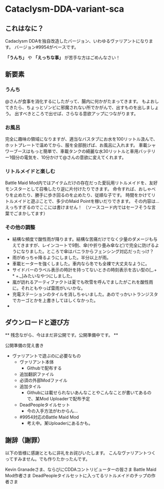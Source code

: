 
# Cataclysm-DDA-variant-sca

## これはなに？

Cadaclysm DDAを独自改造したバージョン、いわゆるヴァリアントになります。
バージョン#9954がベースです。

 **「うんち」** や **「えっちな事」** が苦手な方はごめんなさい！

## 新要素

### うんち
@さんが食事を消化するにしたがって、腸内に何かがたまってきます。
もよおしてきたら、ちょっとゾンビに邪魔されない所でかがんで、出すものを出しましょう。
出すべきところで出せば、さらなる意欲アップにつながります。

### お風呂

完全に趣味の領域になりますが、適当なバスタブにお水を100リットル汲んで、ホットプレートで温めてから、服を全部脱げば、お風呂に入れます。
車載シャワーブースはもっと簡単で、車載タンクの綺麗な水30リットルと車用バッテリー1個分の電気を、10分かけて@さんの意欲に変えてくれます。

### リトルメイドと楽しむ

Battle Maid Mod内ではアイテムだけの存在だった愛玩用リトルメイドを、友好モンスターとして召喚したり逆に片付けたりできます。
命令すれば、おしゃべりを止めたり、勝手に歩き回るのを止めたり、従順な子です。
時間をかけてリトルメイドと遊ぶことで、多少のMaid Pointを稼いだりできます。
その内容は...えっちすぎるのでここには書けません！
（ソースコード内ではセーフそうな言葉でごまかしてます）

### その他の調整
- 結構な頻度で酸性雨が降ります。結構な苦痛だけでなく少量のダメージも与えてきますが、レインコートで9割、傘(や折り畳み傘など)で完全に防げるようになりました。ところで傘はバニラからフェンシング対応だったっけ？
- 雨がめっちゃ降るようにしました。半分以上が雨。
- 車載ヒーターを強くしました。車内なら冬でも全裸で大丈夫なように。
- サイドバーのラベル表示の時計を持ってないときの時刻表示を古い型の[\_.+ * +.\_]みたいなやつにしました。
- 嵐が訪れるアーティファクトは夏でも吹雪を呼んでましたがこれを酸性雨に。それともやっぱ雷雨がいいかな。
- 充電ステーションのタイルを消しちゃいました。あのでっかいトランジスタでカーゴとかを上書きしてほしくなかった。
- 

## ダウンロードと遊び方

** 残念ながら、今はまだ非公開です。公開準備中です。 ** 

公開準備の覚え書き
- ヴァリアントで遊ぶのに必要なもの
	- ヴァリアント本体
		- Githubで配布する
	- 追加翻訳ファイル
	- 必須の外部Modファイル
	- 追加タイル
		- Githubには載せられないあんなことやこんなことが書いてあるので、某Mod Uploaderで配布予定
	- DeadPeopleタイルセット
		- 今の入手方法がわからん...
	- #9954対応のBattle Maid Mod
		- 考え中。某Uploaderにあるかも。
	
## 謝辞（謝罪）

以下の皆様に感謝とともに非礼をお詫びいたします。
こんなヴァリアントつくってすみません。でも作りたかったんです。

Kevin Granadeさま、ならびにCDDAコントリビューターの皆さま
Battle Maid Mod作者さま
DeadPeopleタイルセットに入ってるリトルメイドのチップの作者さま

